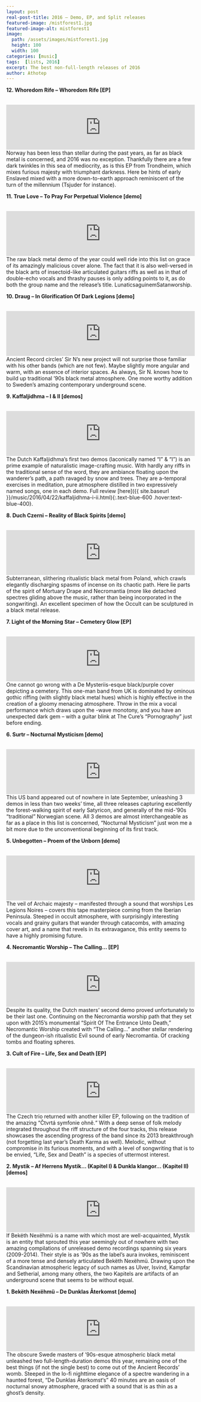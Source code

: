 ```yaml
---
layout: post
real-post-title: 2016 – Demo, EP, and Split releases
featured-image: /mistforest1.jpg
featured-image-alt: mistforest1
image:
  path: /assets/images/mistforest1.jpg
  height: 100
  width: 100
categories: [music]
tags:  [lists, 2016]
excerpt: The best non-full-length releases of 2016
author: Athotep
---
```


**12\. Whoredom Rife – Whoredom Rife [EP]**  
<br>
<iframe style="border: 0; width: 100%; height: 120px;" src="https://bandcamp.com/EmbeddedPlayer/album=2622412279/size=large/bgcol=ffffff/linkcol=0687f5/tracklist=false/artwork=small/transparent=true/" seamless><a href="http://whoredomrife.bandcamp.com/album/whoredom-rife">Whoredom Rife by Whoredom Rife</a></iframe>  
<br>
Norway has been less than stellar during the past years, as far as black metal is concerned, and 2016 was no exception. Thankfully there are a few dark twinkles in this sea of mediocrity, as is this EP from Trondheim, which mixes furious majesty with triumphant darkness. Here be hints of early Enslaved mixed with a more down-to-earth approach reminiscent of the turn of the millennium (Tsjuder for instance).  
<br>

**11\. True Love – To Pray For Perpetual Violence [demo]**  
<br>
<iframe style="border: 0; width: 100%; height: 120px;" src="https://bandcamp.com/EmbeddedPlayer/album=2800258756/size=large/bgcol=ffffff/linkcol=0687f5/tracklist=false/artwork=small/transparent=true/" seamless><a href="http://truelovebm.bandcamp.com/album/to-pray-for-perpetual-violence">To Pray For Perpetual Violence by True Love</a></iframe>  
<br>
The raw black metal demo of the year could well ride into this list on grace of its amazingly malicious cover alone. The fact that it is also well-versed in the black arts of insectoid-like articulated guitars riffs as well as in that of double-echo vocals and thrashy pauses is only adding points to it, as do both the group name and the release’s title. LunaticsaguinemSatanworship.  
<br>

**10\. Draug – In Glorification Of Dark Legions [demo]**  
<br>
<iframe style="border: 0; width: 100%; height: 120px;" src="https://bandcamp.com/EmbeddedPlayer/album=341352572/size=large/bgcol=ffffff/linkcol=0687f5/tracklist=false/artwork=small/transparent=true/" seamless><a href="http://svartrit.bandcamp.com/album/in-glorification-of-dark-legions">In Glorification of Dark Legions by Draug</a></iframe>  
<br>
Ancient Record circles’ Sir N’s new project will not surprise those familiar with his other bands (which are not few). Maybe slightly more angular and warm, with an essence of interior spaces. As always, Sir N. knows how to build up traditional ’90s black metal atmosphere. One more worthy addition to Sweden’s amazing contemporary underground scene.  
<br>

**9. Kaffaljidhma – Ι & ΙΙ [demos]**  
<br>
<iframe style="border: 0; width: 100%; height: 120px;" src="https://bandcamp.com/EmbeddedPlayer/album=2499965279/size=large/bgcol=ffffff/linkcol=0687f5/tracklist=false/artwork=small/transparent=true/" seamless><a href="http://kaffaljidhma.bandcamp.com/album/ii">II by Kaffaljidhma</a></iframe>  
<br>
The Dutch Kaffaljidhma’s first two demos (laconically named “I” & “I”) is an prime example of naturalistic image-crafting music. With hardly any riffs in the traditional sense of the word, they are ambiance floating upon the wanderer’s path, a path ravaged by snow and trees. They are a-temporal exercises in meditation, pure atmosphere distilled in two expressively named songs, one in each demo. Full review [here]({{ site.baseurl }}/music/2016/04/22/kaffaljidhma-i-ii.html){:.text-blue-600 .hover:text-blue-400}.  
<br>

**8. Duch Czerni – Reality of Black Spirits [demo]**  
<br>
<iframe style="border: 0; width: 100%; height: 120px;" src="https://bandcamp.com/EmbeddedPlayer/album=224630326/size=large/bgcol=ffffff/linkcol=0687f5/tracklist=false/artwork=small/transparent=true/" seamless><a href="http://warproductions.bandcamp.com/album/wpt071">WPT071 by Duch Czerni</a></iframe>  
<br>
Subterranean, slithering ritualistic black metal from Poland, which crawls elegantly discharging spasms of incense on its chaotic path. Here lie parts of the spirit of Mortuary Drape and Necromantia (more like detached spectres gliding above the music, rather than being incorporated in the songwriting). An excellent specimen of how the Occult can be sculptured in a black metal release.  
<br>

**7\. Light of the Morning Star – Cemetery Glow [EP]**  
<br>
<iframe style="border: 0; width: 100%; height: 120px;" src="https://bandcamp.com/EmbeddedPlayer/album=35835678/size=large/bgcol=ffffff/linkcol=0687f5/tracklist=false/artwork=small/transparent=true/" seamless><a href="http://lightofthemorningstar.bandcamp.com/album/cemetery-glow">Cemetery Glow by Light of the Morning Star</a></iframe>  
<br>
One cannot go wrong with a De Mysteriis-esque black/purple cover depicting a cemetery. This one-man band from UK is dominated by ominous gothic riffing (with slightly black metal hues) which is highly effective in the creation of a gloomy menacing atmosphere. Throw in the mix a vocal performance which draws upon the -wave monotony, and you have an unexpected dark gem – with a guitar blink at The Cure’s “Pornography” just before ending.  
<br>

**6\. Surtr – Nocturnal Mysticism [demo]**  
<br>
<iframe style="border: 0; width: 100%; height: 120px;" src="https://bandcamp.com/EmbeddedPlayer/album=4054582930/size=large/bgcol=ffffff/linkcol=0687f5/tracklist=false/artwork=small/transparent=true/" seamless><a href="http://eternalfrostrecords.bandcamp.com/album/surtr-nocturnal-mysticism">Surtr / Nocturnal Mysticism by Eternal Frost Records</a></iframe>  
<br>
This US band appeared out of nowhere in late September, unleashing 3 demos in less than two weeks’ time, all three releases capturing excellently the forest-walking spirit of early Satyricon, and generally of the mid-’90s “traditional” Norwegian scene. All 3 demos are almost interchangeable as far as a place in this list is concerned, “Nocturnal Mysticism” just won me a bit more due to the unconventional beginning of its first track.  
<br>

**5\. Unbegotten – Proem of the Unborn [demo]**  
<br>
<iframe style="border: 0; width: 100%; height: 120px;" src="https://bandcamp.com/EmbeddedPlayer/album=3917709432/size=large/bgcol=ffffff/linkcol=0687f5/tracklist=false/artwork=small/transparent=true/" seamless><a href="http://fpr666.bandcamp.com/album/unbegotten-proem-of-the-unborn">Unbegotten - Proem Of The Unborn by Forever Plagued Records</a></iframe>  
<br>
The veil of Archaic majesty – manifested through a sound that worships Les Legions Noires – covers this tape masterpiece coming from the Iberian Peninsula. Steeped in occult atmosphere, with surprisingly interesting vocals and grainy guitars that wander through catacombs, with amazing cover art, and a name that revels in its extravagance, this entity seems to have a highly promising future.  
<br>

**4\. Necromantic Worship – The Calling… [EP]**  
<br>
<iframe style="border: 0; width: 100%; height: 120px;" src="https://bandcamp.com/EmbeddedPlayer/album=258609571/size=large/bgcol=ffffff/linkcol=0687f5/tracklist=false/artwork=small/transparent=true/" seamless><a href="http://nuclearwarnowproductions.bandcamp.com/album/the-calling">The Calling... by Necromantic Worship</a></iframe>  
<br>
Despite its quality, the Dutch masters’ second demo proved unfortunately to be their last one. Continuing on the Necromantia worship path that they set upon with 2015’s monumental “Spirit Of The Entrance Unto Death,” Necromantic Worship created with “The Calling…” another stellar rendering of the dungeon-ish ritualistic Evil sound of early Necromantia. Of cracking tombs and floating spheres.  
<br>

**3\. Cult of Fire – Life, Sex and Death [EP]**  
<br>
<iframe style="border: 0; width: 100%; height: 120px;" src="https://bandcamp.com/EmbeddedPlayer/album=3054052391/size=large/bgcol=ffffff/linkcol=0687f5/tracklist=false/artwork=small/transparent=true/" seamless><a href="http://cultoffire.bandcamp.com/album/life-sex-and-death">Life, Sex and Death by Cult of Fire</a></iframe>  
<br>
The Czech trio returned with another killer EP, following on the tradition of the amazing “Čtvrtá symfonie ohně.“ With a deep sense of folk melody integrated throughout the riff structure of the four tracks, this release showcases the ascending progress of the band since its 2013 breakthrough (not forgetting last year’s Death Karma as well). Melodic, without compromise in its furious moments, and with a level of songwriting that is to be envied, “Life, Sex and Death” is a species of uttermost interest.  
<br>

**2\. Mystik – Af Herrens Mystik… (Kapitel I) & Dunkla klangor… (Kapitel II) [demos]**  
<br>
<iframe style="border: 0; width: 100%; height: 120px;" src="https://bandcamp.com/EmbeddedPlayer/album=1523905224/size=large/bgcol=ffffff/linkcol=0687f5/tracklist=false/artwork=small/transparent=true/" seamless><a href="http://mysticismproductions.bandcamp.com/album/dunkla-klangor-kapitel-i">Dunkla Klangor... (Kapitel I) by Mystik</a></iframe>  
<br>
If Bekëth Nexëhmü is a name with which most are well-acquainted, Mystik is an entity that sprouted this year seemingly out of nowhere with two amazing compilations of unreleased demo recordings spanning six years (2009-2014). Their style is as ’90s as the label’s aura invokes, reminiscent of a more tense and densely articulated Bekëth Nexëhmü. Drawing upon the Scandinavian atmospheric legacy of such names as Ulver, Isvind, Kampfar and Setherial, among many others, the two Kapitels are artifacts of an underground scene that seems to be without equal.  
<br>

**1\. Bekëth Nexëhmü – De Dunklas Återkomst [demo]**  
<br>
<iframe style="border: 0; width: 100%; height: 120px;" src="https://bandcamp.com/EmbeddedPlayer/album=3067819826/size=large/bgcol=ffffff/linkcol=0687f5/tracklist=false/artwork=small/transparent=true/" seamless><a href="http://mysticismproductions.bandcamp.com/album/de-dunklas-terkomst">De Dunklas Återkomst by Bekëth Nexëhmü</a></iframe>  
<br>
The obscure Swede masters of ’90s-esque atmospheric black metal unleashed two full-length-duration demos this year, remaining one of the best things (if not the single best) to come out of the Ancient Records’ womb. Steeped in the lo-fi nighttime elegance of a spectre wandering in a haunted forest, “De Dunklas Återkomst‘s” 40 minutes are an oasis of nocturnal snowy atmosphere, graced with a sound that is as thin as a ghost’s density.